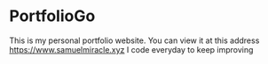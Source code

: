 # PortfolioGo
This is my personal portfolio website. 
You can view it at this address 
https://www.samuelmiracle.xyz
I code everyday to keep improving


